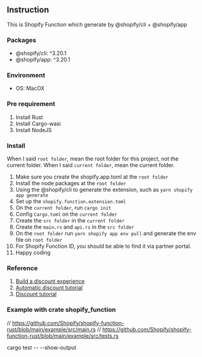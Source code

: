 ## Instruction

This is Shopify Function which generate by @shopify/cli + @shopify/app

### Packages

- @shopify/cli: ^3.20.1
- @shopify/app: ^3.20.1


### Environment

- OS: MacOX


### Pre requirement

1. Install Rust
2. Install Cargo-wasi
3. Install NodeJS

### Install

When I said `root folder`, mean the root folder for this project, not the current folder.
When I said `current folder`, mean the current folder.

1. Make sure you create the shopify.app.toml at the `root folder`
2. Install the node packages at the `root folder`
3. Using the @shopify/cli to generate the extension, such as `yarn shopify app generate`
4. Set up the `shopify.function.extension.toml`
5. On the `current folder`, run `cargo init`
6. Config `Cargo.toml` on the `current folder`
7. Create the `src folder` in the `current folder`
8. Create the `main.rs` and `api.rs` in the `src folder`
9. On the `root folder` run `yarn shopify app env pull` and generate the env file on `root folder`
10. For Shopify Function ID, you should be able to find it via partner portal.
11. Happy coding

### Reference

1. [Build a discount experience](https://shopify.dev/apps/discounts/create)
2. [Automatic discount tutorial](https://github.com/Shopify/function-examples/tree/main/sample-apps/discount-functions-sample-app)
3. [Discount tutorial](https://github.com/Shopify/function-examples/tree/main/sample-apps/discounts-tutorial)

### Example with crate shopify_function
// https://github.com/Shopify/shopify-function-rust/blob/main/example/src/main.rs
// https://github.com/Shopify/shopify-function-rust/blob/main/example/src/tests.rs

cargo test -- --show-output
